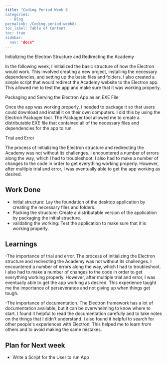 ```yaml
---
title: "Coding Period Week 8
categories:
  - Blog
permalink: /Coding-period-week8/
toc_label: Table of Content
toc: true
sidebar:
  nav: "docs"
---
```


Initializing the Electron Structure and Redirecting the Academy

In the following week, I initialized the basic structure of how the Electron would work. This involved creating a new project, installing the necessary dependencies, and setting up the basic files and folders. I also created a simple script that would redirect the Academy website to the Electron app. This allowed me to test the app and make sure that it was working properly.

Packaging and Serving the Electron App as an EXE File

Once the app was working properly, I needed to package it so that users could download and install it on their own computers. I did this by using the Electron Packager tool. The Packager tool allowed me to create a distributable EXE file that contained all of the necessary files and dependencies for the app to run.

Trial and Error

The process of initializing the Electron structure and redirecting the Academy was not without its challenges. I encountered a number of errors along the way, which I had to troubleshoot. I also had to make a number of changes to the code in order to get everything working properly. However, after multiple trial and error, I was eventually able to get the app working as desired.

## Work Done


  - Initial structure: Lay the foundation of the desktop application by creating the necessary files and folders.
  - Packing the structure: Create a distributable version of the application by packaging the initial structure.
  - validating the working: Test the application to make sure that it is working properly.



## Learnings

-The importance of trial and error. The process of initializing the Electron structure and redirecting the Academy was not without its challenges. I encountered a number of errors along the way, which I had to troubleshoot. I also had to make a number of changes to the code in order to get everything working properly. However, after multiple trial and error, I was eventually able to get the app working as desired. This experience taught me the importance of perseverance and not giving up when things get tough.

-The importance of documentation. The Electron framework has a lot of documentation available, but it can be overwhelming to know where to start. I found it helpful to read the documentation carefully and to take notes on the things that I didn't understand. I also found it helpful to search for other people's experiences with Electron. This helped me to learn from others and to avoid making the same mistakes.

## Plan for Next week

- Write a Script for the User to run App
